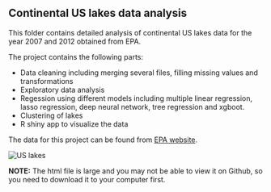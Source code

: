 ## Continental US lakes data analysis

This folder contains detailed analysis of continental US lakes data for the year 2007 and 2012 obtained from EPA.

The project contains the following parts:

- Data cleaning including merging several files, filling missing values and transformations
- Exploratory data analysis
- Regession using different models including multiple linear regression, lasso regression, deep neural network, tree regression and xgboot.
- Clustering of lakes
- R shiny app to visualize the data

The data for this project can be found  from [EPA website](https://www.epa.gov/national-aquatic-resource-surveys/nla).

![US lakes](https://www.epa.gov/sites/production/files/styles/slideshow_breakpoints_theme_epa_large_1x/public/epa-slideshow-images/nla12_sites_imagery_small.jpg "US lakes")

**NOTE:** The html file is large and you may not be able to view it on Github, so you need to download it to your computer first.

